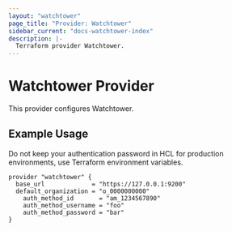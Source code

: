 ```yaml
---
layout: "watchtower"
page_title: "Provider: Watchtower"
sidebar_current: "docs-watchtower-index"
description: |-
  Terraform provider Watchtower.
---
```


# Watchtower Provider

This provider configures Watchtower. 

## Example Usage

Do not keep your authentication password in HCL for production environments, use Terraform environment variables.

```hcl
provider "watchtower" {
  base_url             = "https://127.0.0.1:9200"
  default_organization = "o_0000000000"
	auth_method_id       = "am_1234567890"
	auth_method_username = "foo"
	auth_method_password = "bar"
}
```
